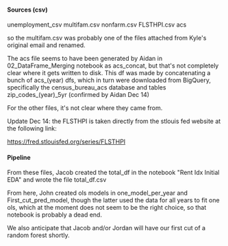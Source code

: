 
#### Sources (csv)

unemployment_csv
multifam.csv
nonfarm.csv
FLSTHPI.csv
acs

so the multifam.csv was probably one of the files attached from Kyle's original email and renamed.

The acs file seems to have been generated by Aidan in 02_DataFrame_Merging notebook as acs_concat, but that's not completely clear where it gets written to disk.  This df was made by concatenating a bunch of acs_(year) dfs, which in turn were downloaded from BigQuery, specifically the census_bureau_acs database and tables zip_codes_(year)_5yr (confirmed by Aidan Dec 14)


For the other files, it's not clear where they came from.

Update Dec 14: the FLSTHPI is taken directly from the stlouis fed website at the following link:

https://fred.stlouisfed.org/series/FLSTHPI


#### Pipeline

From these files, Jacob created the total_df in the notebook "Rent Idx Initial EDA" and wrote the file total_df.csv

From here, John created ols models in one_model_per_year and First_cut_pred_model, though the latter used the data for all years to fit one ols, which at the moment does not seem to be the right choice, so that notebook is probably a dead end.

We also anticipate that Jacob and/or Jordan will have our first cut of a random forest shortly.


